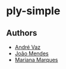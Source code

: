 # ply-simple

## Authors

- [André Vaz](https://xfn14.com)
- [João Mendes](https://github.com/joaopsmendes)
- [Mariana Marques](https://github.com/marianarmarques)
